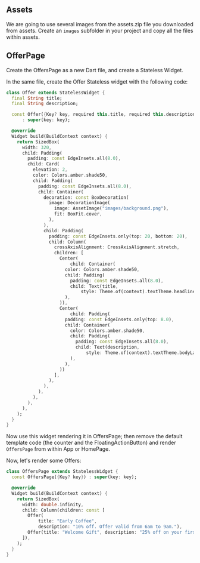 ## Assets

We are going to use several images from the assets.zip file you downloaded from assets. Create an `images` subfolder in your project and copy all the files within assets.

## OfferPage

Create the OffersPage as a new Dart file, and create a Stateless Widget. 

In the same file, create the Offer Stateless widget with the following code:


```dart
class Offer extends StatelessWidget {
  final String title;
  final String description;

  const Offer({Key? key, required this.title, required this.description})
      : super(key: key);

  @override
  Widget build(BuildContext context) {
    return SizedBox(
      width: 320,
      child: Padding(
        padding: const EdgeInsets.all(8.0),
        child: Card(
          elevation: 2,
          color: Colors.amber.shade50,
          child: Padding(
            padding: const EdgeInsets.all(8.0),
            child: Container(
              decoration: const BoxDecoration(
                image: DecorationImage(
                  image: AssetImage("images/background.png"),
                  fit: BoxFit.cover,
                ),
              ),
              child: Padding(
                padding: const EdgeInsets.only(top: 20, bottom: 20),
                child: Column(
                  crossAxisAlignment: CrossAxisAlignment.stretch,
                  children: [
                    Center(
                        child: Container(
                      color: Colors.amber.shade50,
                      child: Padding(
                        padding: const EdgeInsets.all(8.0),
                        child: Text(title,
                            style: Theme.of(context).textTheme.headline5),
                      ),
                    )),
                    Center(
                        child: Padding(
                      padding: const EdgeInsets.only(top: 8.0),
                      child: Container(
                        color: Colors.amber.shade50,
                        child: Padding(
                          padding: const EdgeInsets.all(8.0),
                          child: Text(description,
                              style: Theme.of(context).textTheme.bodyLarge),
                        ),
                      ),
                    ))
                  ],
                ),
              ),
            ),
          ),
        ),
      ),
    );
  }
}
```

Now use this widget rendering it in OffersPage; then remove the default template code (the counter and the FloatingActionButton) and render `OffersPage` from within App or HomePage.

Now, let's render some Offers:

```dart
class OffersPage extends StatelessWidget {
  const OffersPage({Key? key}) : super(key: key);

  @override
  Widget build(BuildContext context) {
    return SizedBox(
      width: double.infinity,
      child: Column(children: const [
        Offer(
            title: "Early Coffee",
            description: "10% off. Offer valid from 6am to 9am."),
        Offer(title: "Welcome Gift", description: "25% off on your first order")
      ]),
    );
  }
}
```